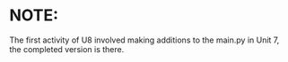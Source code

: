 # NOTE:
The first activity of U8 involved making additions to the main.py in Unit 7, the completed version is there.